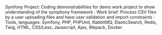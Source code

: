 Symfony Project: 
Coding demonstrabilities for demo work project to show understanding of the symphony framework : 
Work brief: Process CSV files by a user uploading files and have user validation and import constraints : 
Tools, languages: Symfony, PHP, PHPUnit, RabbitMQ, ElasticSearch, Redis, Twig, HTML, CSS/Less, Javascript, Ajax, Wepack, Docker
